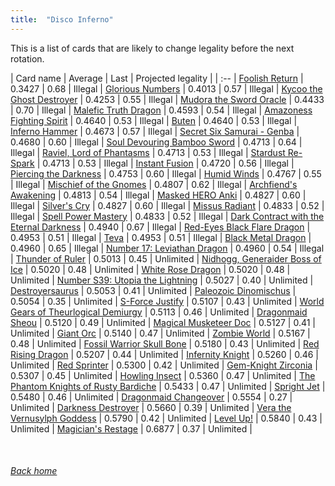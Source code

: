 ```yaml
---
title:  "Disco Inferno"
---
```


This is a list of cards that are likely to change legality before the next rotation.

| Card name | Average | Last | Projected legality |
| :-- |
[Foolish Return](https://db.ygoprodeck.com/card/?search=Foolish%20Return) | 0.3427 | 0.68 | Illegal |
[Glorious Numbers](https://db.ygoprodeck.com/card/?search=Glorious%20Numbers) | 0.4013 | 0.57 | Illegal |
[Kycoo the Ghost Destroyer](https://db.ygoprodeck.com/card/?search=Kycoo%20the%20Ghost%20Destroyer) | 0.4253 | 0.55 | Illegal |
[Mudora the Sword Oracle](https://db.ygoprodeck.com/card/?search=Mudora%20the%20Sword%20Oracle) | 0.4433 | 0.70 | Illegal |
[Malefic Truth Dragon](https://db.ygoprodeck.com/card/?search=Malefic%20Truth%20Dragon) | 0.4593 | 0.54 | Illegal |
[Amazoness Fighting Spirit](https://db.ygoprodeck.com/card/?search=Amazoness%20Fighting%20Spirit) | 0.4640 | 0.53 | Illegal |
[Buten](https://db.ygoprodeck.com/card/?search=Buten) | 0.4640 | 0.53 | Illegal |
[Inferno Hammer](https://db.ygoprodeck.com/card/?search=Inferno%20Hammer) | 0.4673 | 0.57 | Illegal |
[Secret Six Samurai - Genba](https://db.ygoprodeck.com/card/?search=Secret%20Six%20Samurai%20-%20Genba) | 0.4680 | 0.60 | Illegal |
[Soul Devouring Bamboo Sword](https://db.ygoprodeck.com/card/?search=Soul%20Devouring%20Bamboo%20Sword) | 0.4713 | 0.64 | Illegal |
[Raviel, Lord of Phantasms](https://db.ygoprodeck.com/card/?search=Raviel,%20Lord%20of%20Phantasms) | 0.4713 | 0.53 | Illegal |
[Stardust Re-Spark](https://db.ygoprodeck.com/card/?search=Stardust%20Re-Spark) | 0.4713 | 0.53 | Illegal |
[Instant Fusion](https://db.ygoprodeck.com/card/?search=Instant%20Fusion) | 0.4720 | 0.56 | Illegal |
[Piercing the Darkness](https://db.ygoprodeck.com/card/?search=Piercing%20the%20Darkness) | 0.4753 | 0.60 | Illegal |
[Humid Winds](https://db.ygoprodeck.com/card/?search=Humid%20Winds) | 0.4767 | 0.55 | Illegal |
[Mischief of the Gnomes](https://db.ygoprodeck.com/card/?search=Mischief%20of%20the%20Gnomes) | 0.4807 | 0.62 | Illegal |
[Archfiend's Awakening](https://db.ygoprodeck.com/card/?search=Archfiend's%20Awakening) | 0.4813 | 0.54 | Illegal |
[Masked HERO Anki](https://db.ygoprodeck.com/card/?search=Masked%20HERO%20Anki) | 0.4827 | 0.60 | Illegal |
[Silver's Cry](https://db.ygoprodeck.com/card/?search=Silver's%20Cry) | 0.4827 | 0.60 | Illegal |
[Missus Radiant](https://db.ygoprodeck.com/card/?search=Missus%20Radiant) | 0.4833 | 0.52 | Illegal |
[Spell Power Mastery](https://db.ygoprodeck.com/card/?search=Spell%20Power%20Mastery) | 0.4833 | 0.52 | Illegal |
[Dark Contract with the Eternal Darkness](https://db.ygoprodeck.com/card/?search=Dark%20Contract%20with%20the%20Eternal%20Darkness) | 0.4940 | 0.67 | Illegal |
[Red-Eyes Black Flare Dragon](https://db.ygoprodeck.com/card/?search=Red-Eyes%20Black%20Flare%20Dragon) | 0.4953 | 0.51 | Illegal |
[Teva](https://db.ygoprodeck.com/card/?search=Teva) | 0.4953 | 0.51 | Illegal |
[Black Metal Dragon](https://db.ygoprodeck.com/card/?search=Black%20Metal%20Dragon) | 0.4960 | 0.65 | Illegal |
[Number 17: Leviathan Dragon](https://db.ygoprodeck.com/card/?search=Number%2017:%20Leviathan%20Dragon) | 0.4960 | 0.54 | Illegal |
[Thunder of Ruler](https://db.ygoprodeck.com/card/?search=Thunder%20of%20Ruler) | 0.5013 | 0.45 | Unlimited |
[Nidhogg, Generaider Boss of Ice](https://db.ygoprodeck.com/card/?search=Nidhogg,%20Generaider%20Boss%20of%20Ice) | 0.5020 | 0.48 | Unlimited |
[White Rose Dragon](https://db.ygoprodeck.com/card/?search=White%20Rose%20Dragon) | 0.5020 | 0.48 | Unlimited |
[Number S39: Utopia the Lightning](https://db.ygoprodeck.com/card/?search=Number%20S39:%20Utopia%20the%20Lightning) | 0.5027 | 0.40 | Unlimited |
[Destroyersaurus](https://db.ygoprodeck.com/card/?search=Destroyersaurus) | 0.5053 | 0.41 | Unlimited |
[Paleozoic Dinomischus](https://db.ygoprodeck.com/card/?search=Paleozoic%20Dinomischus) | 0.5054 | 0.35 | Unlimited |
[S-Force Justify](https://db.ygoprodeck.com/card/?search=S-Force%20Justify) | 0.5107 | 0.43 | Unlimited |
[World Gears of Theurlogical Demiurgy](https://db.ygoprodeck.com/card/?search=World%20Gears%20of%20Theurlogical%20Demiurgy) | 0.5113 | 0.46 | Unlimited |
[Dragonmaid Sheou](https://db.ygoprodeck.com/card/?search=Dragonmaid%20Sheou) | 0.5120 | 0.49 | Unlimited |
[Magical Musketeer Doc](https://db.ygoprodeck.com/card/?search=Magical%20Musketeer%20Doc) | 0.5127 | 0.41 | Unlimited |
[Giant Orc](https://db.ygoprodeck.com/card/?search=Giant%20Orc) | 0.5140 | 0.47 | Unlimited |
[Zombie World](https://db.ygoprodeck.com/card/?search=Zombie%20World) | 0.5167 | 0.48 | Unlimited |
[Fossil Warrior Skull Bone](https://db.ygoprodeck.com/card/?search=Fossil%20Warrior%20Skull%20Bone) | 0.5180 | 0.43 | Unlimited |
[Red Rising Dragon](https://db.ygoprodeck.com/card/?search=Red%20Rising%20Dragon) | 0.5207 | 0.44 | Unlimited |
[Infernity Knight](https://db.ygoprodeck.com/card/?search=Infernity%20Knight) | 0.5260 | 0.46 | Unlimited |
[Red Sprinter](https://db.ygoprodeck.com/card/?search=Red%20Sprinter) | 0.5300 | 0.42 | Unlimited |
[Gem-Knight Zirconia](https://db.ygoprodeck.com/card/?search=Gem-Knight%20Zirconia) | 0.5307 | 0.45 | Unlimited |
[Howling Insect](https://db.ygoprodeck.com/card/?search=Howling%20Insect) | 0.5360 | 0.47 | Unlimited |
[The Phantom Knights of Rusty Bardiche](https://db.ygoprodeck.com/card/?search=The%20Phantom%20Knights%20of%20Rusty%20Bardiche) | 0.5433 | 0.47 | Unlimited |
[Spright Jet](https://db.ygoprodeck.com/card/?search=Spright%20Jet) | 0.5480 | 0.46 | Unlimited |
[Dragonmaid Changeover](https://db.ygoprodeck.com/card/?search=Dragonmaid%20Changeover) | 0.5554 | 0.27 | Unlimited |
[Darkness Destroyer](https://db.ygoprodeck.com/card/?search=Darkness%20Destroyer) | 0.5660 | 0.39 | Unlimited |
[Vera the Vernusylph Goddess](https://db.ygoprodeck.com/card/?search=Vera%20the%20Vernusylph%20Goddess) | 0.5790 | 0.42 | Unlimited |
[Level Up!](https://db.ygoprodeck.com/card/?search=Level%20Up!) | 0.5840 | 0.43 | Unlimited |
[Magician's Restage](https://db.ygoprodeck.com/card/?search=Magician's%20Restage) | 0.6877 | 0.37 | Unlimited |

<br>

###### [Back home](index)